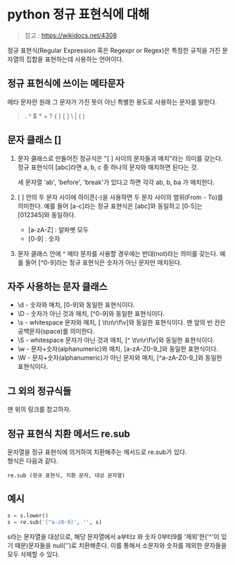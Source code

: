 # python 정규 표현식에 대해

 > 참고 : https://wikidocs.net/4308

정규 표현식(Regular Expression 혹은 Regexpr or Regex)은 특정한 규칙을 가진 문자열의 집합을 표현하는데 사용하는 언어이다.

## 정규 표헌식에 쓰이는 메타문자
메타 문자란 원래 그 문자가  가진 뜻이 아닌 특별한 용도로 사용하는 문자를 말한다. 
> . ^ $ * + ? { } [ ] \ | ( )

## 문자 클래스 []
1. 문자 클래스로 만들어진 정규식은 "[ ] 사이의 문자들과 매치"라는 의미를 갖는다. 정규 표현식이 [abc]라면 a, b, c 중 하나의 문자와 매치하면 된다는 것.  

    세 문자열 'ab', 'before', 'break'가 있다고 하면 각각 ab, b, ba 가 매치한다.


2. [ ] 안의 두 문자 사이에 하이픈(-)을 사용하면 두 문자 사이의 범위(From - To)를 의미한다. 예를 들어 [a-c]라는 정규 표현식은 [abc]와 동일하고 [0-5]는 [012345]와 동일하다.  

    - [a-zA-Z] : 알파벳 모두  
    - [0-9] : 숫자

3. 문자 클래스 안에 ^ 메타 문자를 사용할 경우에는 반대(not)라는 의미를 갖는다. 예를 들어 [^0-9]라는 정규 표현식은 숫자가 아닌 문자만 매치된다.

## 자주 사용하는 문자 클래스
- \d - 숫자와 매치, [0-9]와 동일한 표현식이다.
- \D - 숫자가 아닌 것과 매치, [^0-9]와 동일한 표현식이다.
- \s - whitespace 문자와 매치, [ \t\n\r\f\v]와 동일한 표현식이다. 맨 앞의 빈 칸은 공백문자(space)를 의미한다.
- \S - whitespace 문자가 아닌 것과 매치, [^ \t\n\r\f\v]와 동일한 표현식이다.
- \w - 문자+숫자(alphanumeric)와 매치, [a-zA-Z0-9_]와 동일한 표현식이다.
- \W - 문자+숫자(alphanumeric)가 아닌 문자와 매치, [^a-zA-Z0-9_]와 동일한 표현식이다.

## 그 외의 정규식들
맨 위의 링크를 참고하자.

## 정규 표현식 치환 메서드 re.sub
문자열을 정규 표현식에 의거하여 치환해주는 메서드로 re.sub가 있다.  
형식은 다음과 같다. 
```
re.sub (정규 표현식, 치환 문자, 대상 문자열)
```

## 예시
```py
s = s.lower()
s = re.sub('[^a-z0-9]', '', s)
```
s라는 문자열을 대상으로, 해당 문자열에서 a부터z 와 숫자 0부터9를 '제외'한('^'이 있기 때문)문자들을 null('')로 치환해준다. 이를 통해서 소문자와 숫자를 제외한 문자들을 모두 삭제할 수 있다.